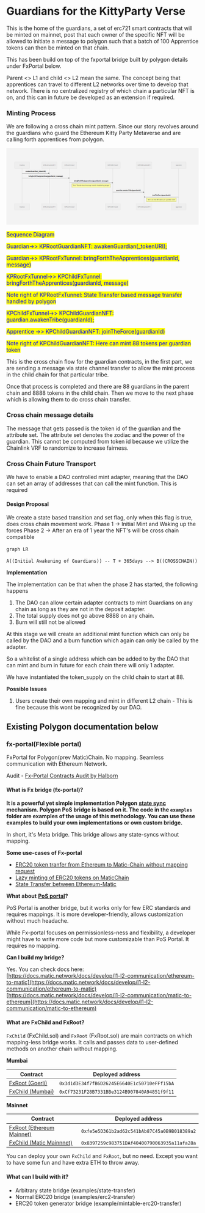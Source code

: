 # Guardians for the KittyParty Verse

This is the home of the guardians, a set of erc721 smart contracts that will be minted on mainnet, post that each owner of the specific NFT will be allowed to initiate a message to polygon such that a batch of 100 Apprentice tokens can then be minted on that chain.

This has been build on top of the fxportal bridge built by polygon details under FxPortal below.

Parent <> L1 and child <> L2 mean the same. The concept being that apprentices can travel to different L2 networks over time to develop that network. There is no centralized registry of which chain a particular NFT is on, and this can in future be developed as an extension if required.

### Minting Process

We are following a cross chain mint pattern. Since our story revolves around the guardians who guard the Ethereum Kitty Party Metaverse and are calling forth apprentices from polygon.

![DiagramsequenceDiagram](https://raw.githubusercontent.com/kittypartydefi/1-kittyparty-guardians/main/assets/guardianNFT.png)



<mark style="color:blue;">Sequence Diagram</mark>&#x20;

<mark style="color:blue;">Guardian->> KPRootGuardianNFT: awakenGuardian(\_tokenURI);</mark>&#x20;

<mark style="color:blue;">Guardian->> KPRootFxTunnel: bringForthTheApprentices(guardianId, message)</mark>&#x20;

<mark style="color:blue;">KPRootFxTunnel->> KPChildFxTunnel: bringForthTheApprentices(guardianId, message)</mark>&#x20;

<mark style="color:blue;">Note right of KPRootFxTunnel: State Transfer based message transfer handled by polygon</mark>&#x20;

<mark style="color:blue;">KPChildFxTunnel->> KPChildGuardianNFT: guardian.awakenTribe(guardianId);</mark>&#x20;

<mark style="color:blue;">Apprentice ->> KPChildGuardianNFT: joinTheForce(guardianId)</mark>&#x20;

<mark style="color:blue;">Note right of KPChildGuardianNFT: Here can mint 88 tokens per guardian token</mark>

This is the cross chain flow for the guardian contracts, in the first part, we are sending a message via state channel transfer to allow the mint process in the child chain for that particular tribe.

Once that process is completed and there are 88 guardians in the parent chain and 8888 tokens in the child chain. Then we move to the next phase which is allowing them to do cross chain transfer.

### Cross chain message details

The message that gets passed is the token id of the guardian and the attribute set. The attribute set denotes the zodiac and the power of the guardian. This cannot be computed from token id because we utilize the Chainlink VRF to randomize to increase fairness.

### Cross Chain Future Transport

We have to enable a DAO controlled mint adapter, meaning that the DAO can set an array of addresses that can call the mint function. This is required

#### Design Proposal

We create a state based transition and set flag, only when this flag is true, does cross chain movement work. Phase 1 -> Initial Mint and Waking up the forces Phase 2 -> After an era of 1 year the NFT's will be cross chain compatible

`graph LR`&#x20;

`A((Initial Awakening of Guardians)) -- T + 365days --> B((CROSSCHAIN))`

**Implementation**

The implementation can be that when the phase 2 has started, the following happens

1. The DAO can allow certain adapter contracts to mint Guardians on any chain as long as they are not in the deposit adapter.
2. The total supply does not go above 8888 on any chain.
3. Burn will still not be allowed

At this stage we will create an additional mint function which can only be called by the DAO and a burn function which again can only be called by the adapter.

So a whitelist of a single address which can be added to by the DAO that can mint and burn in future for each chain there will only 1 adapter.

We have instantiated the token\_supply on the child chain to start at 88.

**Possible Issues**

1. Users create their own mapping and mint in different L2 chain - This is fine because this wont be recognized by our DAO.

## Existing Polygon documentation below

### fx-portal(Flexible portal)

FxPortal for Polygon(prev Matic)Chain. No mapping. Seamless communication with Ethereum Network.

Audit - [Fx-Portal Contracts Audit by Halborn](https://github.com/fx-portal/contracts/blob/main/Polygon\_FX\_Portal\_Smart\_Contract\_Security\_Audit\_Halborn\_v1\_0%20\(1\).pdf)

#### What is Fx bridge (fx-portal)?

**It is a powerful yet simple implementation Polygon** [**state sync**](https://docs.matic.network/docs/contribute/state-sync) **mechanism. Polygon PoS bridge is based on it. The code in the `examples` folder are examples of the usage of this methodology. You can use these examples to build your own implementations or own custom bridge.**

In short, it's Meta bridge. This bridge allows any state-syncs without mapping.

**Some use-cases of Fx-portal**

* [ERC20 token tranfer from Ethereum to Matic-Chain without mapping request](https://github.com/jdkanani/fx-portal/tree/main/contracts/examples/erc20-transfer)
* [Lazy minting of ERC20 tokens on MaticChain](https://github.com/jdkanani/fx-portal/tree/main/contracts/examples/mintable-erc20-transfer)
* [State Transfer between Ethereum-Matic](https://github.com/jdkanani/fx-portal/tree/main/contracts/examples/state-transfer)

**What about** [**PoS portal**](https://docs.matic.network/docs/develop/ethereum-matic/pos/getting-started)**?**

PoS Portal is another bridge, but it works only for few ERC standards and requires mappings. It is more developer-friendly, allows customization without much headache.

While Fx-portal focuses on permissionless-ness and flexibility, a developer might have to write more code but more customizable than PoS Portal. It requires no mapping.

**Can I build my bridge?**

Yes. You can check docs here: [https://docs.matic.network/docs/develop/l1-l2-communication/ethereum-to-matic](https://docs.matic.network/docs/develop/l1-l2-communication/ethereum-to-matic) [https://docs.matic.network/docs/develop/l1-l2-communication/matic-to-ethereum](https://docs.matic.network/docs/develop/l1-l2-communication/matic-to-ethereum)

#### What are FxChild and FxRoot?

`FxChild` (FxChild.sol) and `FxRoot` (FxRoot.sol) are main contracts on which mapping-less bridge works. It calls and passes data to user-defined methods on another chain without mapping.

**Mumbai**

| Contract                                                                                                                | Deployed address                             |
| ----------------------------------------------------------------------------------------------------------------------- | -------------------------------------------- |
| [FxRoot (Goerli)](https://goerli.etherscan.io/address/0x3d1d3E34f7fB6D26245E6640E1c50710eFFf15bA#code)                  | `0x3d1d3E34f7fB6D26245E6640E1c50710eFFf15bA` |
| [FxChild (Mumbai)](https://explorer-mumbai.maticvigil.com/address/0xCf73231F28B7331BBe3124B907840A94851f9f11/contracts) | `0xCf73231F28B7331BBe3124B907840A94851f9f11` |



**Mainnet**

| Contract                                                                                                                         | Deployed address                             |
| -------------------------------------------------------------------------------------------------------------------------------- | -------------------------------------------- |
| [FxRoot (Ethereum Mainnet)](https://etherscan.io/address/0xfe5e5d361b2ad62c541bab87c45a0b9b018389a2#code)                        | `0xfe5e5D361b2ad62c541bAb87C45a0B9B018389a2` |
| [FxChild (Matic Mainnnet)](https://explorer-mainnet.maticvigil.com/address/0x8397259c983751DAf40400790063935a11afa28a/contracts) | `0x8397259c983751DAf40400790063935a11afa28a` |

You can deploy your own `FxChild` and `FxRoot`, but no need. Except you want to have some fun and have extra ETH to throw away.

#### What can I build with it?

* Arbitrary state bridge (examples/state-transfer)
* Normal ERC20 bridge (examples/erc2-transfer)
* ERC20 token generator bridge (example/mintable-erc20-transfer)
